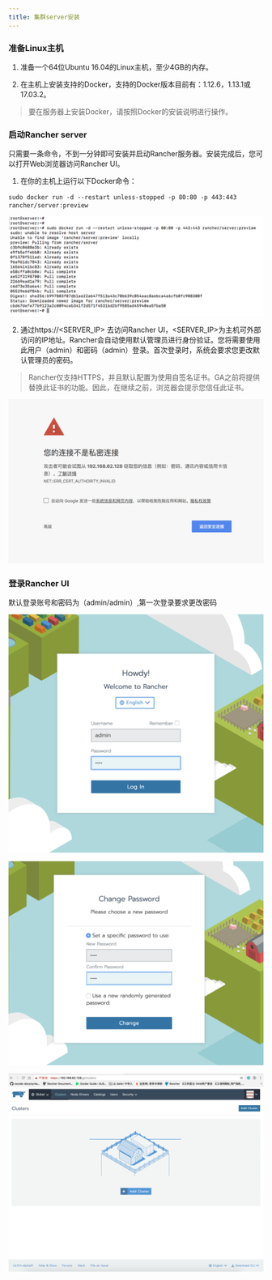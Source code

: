```yaml
---
title: 集群server安装
---
```


### 准备Linux主机
1.  准备一个64位Ubuntu 16.04的Linux主机，至少4GB的内存。

2.  在主机上安装支持的Docker，支持的Docker版本目前有：1.12.6，1.13.1或17.03.2。

  >	要在服务器上安装Docker，请按照Docker的安装说明进行操作。

### 启动Rancher server

只需要一条命令，不到一分钟即可安装并启动Rancher服务器。安装完成后，您可以打开Web浏览器访问Rancher UI。

1. 在你的主机上运行以下Docker命令：

```
sudo docker run -d --restart unless-stopped -p 80:80 -p 443:443 rancher/server:preview
```

![mage-20180323120527](rancher-server-install.assets/image-201803231205279.png)

2. 通过https://<SERVER_IP> 去访问Rancher UI，<SERVER_IP>为主机可外部访问的IP地址。Rancher会自动使用默认管理员进行身份验证。您将需要使用此用户（admin）和密码（admin）登录。首次登录时，系统会要求您更改默认管理员的密码。

>	Rancher仅支持HTTPS，并且默认配置为使用自签名证书。GA之前将提供替换此证书的功能。因此，在继续之前，浏览器会提示您信任此证书。

![mage-20180323121126](rancher-server-install.assets/image-201803231211263.png)



###  登录Rancher UI

默认登录账号和密码为（admin/admin）,第一次登录要求更改密码

![mage-20180323121450](rancher-server-install.assets/image-201803231214504.png)

![mage-20180323121428](rancher-server-install.assets/image-201803231214281.png)

![mage-20180323121614](rancher-server-install.assets/image-201803231216142.png)